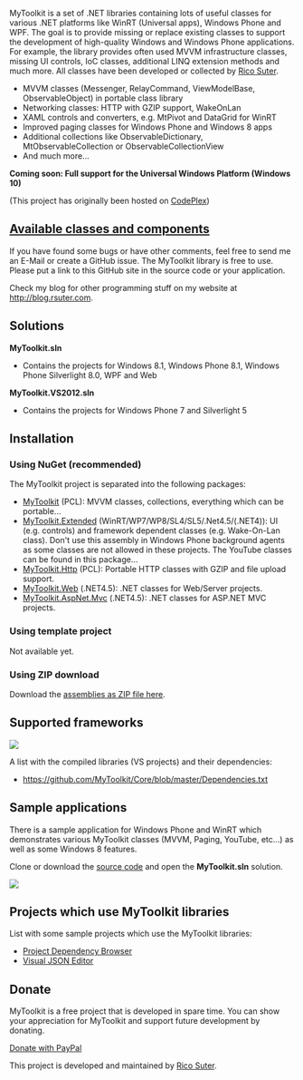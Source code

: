 MyToolkit is a set of .NET libraries containing lots of useful classes for various .NET platforms like WinRT (Universal apps), Windows Phone and WPF. The goal is to provide missing or replace existing classes to support the development of high-quality Windows and Windows Phone applications. For example, the library provides often used MVVM infrastructure classes, missing UI controls, IoC classes, additional LINQ extension methods and much more. All classes have been developed or collected by [Rico Suter](http://rsuter.com).

- MVVM classes (Messenger,  RelayCommand,  ViewModelBase,  ObservableObject) in portable class library 
- Networking classes:  HTTP with GZIP support,  WakeOnLan 
- XAML controls and converters, e.g.  MtPivot and  DataGrid for WinRT 
- Improved  paging classes for Windows Phone and Windows 8 apps 
- Additional collections like  ObservableDictionary,  MtObservableCollection or  ObservableCollectionView 
- And much more...

**Coming soon: Full support for the Universal Windows Platform (Windows 10)**

(This project has originally been hosted on [CodePlex](http://mytoolkit.codeplex.com))

## [Available classes and components](https://github.com/MyToolkit/Core/wiki)

If you have found some bugs or have other comments, feel free to send me an E-Mail or create a GitHub issue. The MyToolkit library is free to use. Please put a link to this GitHub site in the source code or your application. 

Check my blog for other programming stuff on my website at <http://blog.rsuter.com>. 

## Solutions

**MyToolkit.sln**

- Contains the projects for Windows 8.1, Windows Phone 8.1, Windows Phone Silverlight 8.0, WPF and Web
    
**MyToolkit.VS2012.sln**

- Contains the projects for Windows Phone 7 and Silverlight 5

## Installation

### Using NuGet (recommended)

The MyToolkit project is separated into the following packages:

- [MyToolkit](https://nuget.org/packages/MyToolkit) (PCL): MVVM classes, collections, everything which can be portable... 
- [MyToolkit.Extended](https://nuget.org/packages/MyToolkit.Extended) (WinRT/WP7/WP8/SL4/SL5/.Net4.5/(.NET4)): UI (e.g. controls) and framework dependent classes (e.g. Wake-On-Lan class). Don't use this assembly in Windows Phone background agents as some classes are not allowed in these projects. The  YouTube classes can be found in this package... 
- [MyToolkit.Http](https://nuget.org/packages/MyToolkit.Http) (PCL): Portable  HTTP classes with GZIP and file upload support. 
- [MyToolkit.Web](https://nuget.org/packages/MyToolkit.Web) (.NET4.5): .NET classes for Web/Server projects. 
- [MyToolkit.AspNet.Mvc](https://nuget.org/packages/MyToolkit.AspNet.Mvc) (.NET4.5): .NET classes for ASP.NET MVC projects. 

### Using template project

Not available yet. 

### Using ZIP download

Download the [assemblies as ZIP file here](https://github.com/MyToolkit/Core/releases). 

## Supported frameworks

![](https://rawgit.com/MyToolkit/Core/master/-%20Documents/Library%20Matrix.png)

A list with the compiled libraries (VS projects) and their dependencies: 

- <https://github.com/MyToolkit/Core/blob/master/Dependencies.txt>

## Sample applications
There is a sample application for Windows Phone and WinRT which demonstrates various MyToolkit classes (MVVM, Paging, YouTube, etc...) as well as some Windows 8 features. 

Clone or download the [source code](https://github.com/MyToolkit/Core/tree/master) and open the **MyToolkit.sln** solution. 

![](https://rawgit.com/MyToolkit/Core/master/-%20Documents/SampleWindowsStoreApp.png)

## Projects which use MyToolkit libraries

List with some sample projects which use the MyToolkit libraries: 

- [Project Dependency Browser](http://projectdependencybrowser.codeplex.com/)
- [Visual JSON Editor](https://visualjsoneditor.codeplex.com/)

## Donate

MyToolkit is a free project that is developed in spare time. You can show your appreciation for MyToolkit and support future development by donating.

[Donate with PayPal](https://www.paypal.com/cgi-bin/webscr?cmd=_s-xclick&hosted_button_id=2P7BJZSVJPQWQ)

This project is developed and maintained by [Rico Suter](http://rsuter.com/). 
